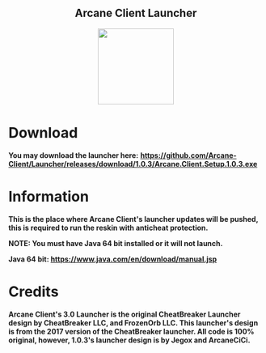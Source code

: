 <h2 align="center">Arcane Client Launcher</h2>

<p align="center">
    <img src="https://i.imgur.com/e4Au1VM.png" width="150" height="150"/>
</p>

# Download

**You may download the launcher here:**
**https://github.com/Arcane-Client/Launcher/releases/download/1.0.3/Arcane.Client.Setup.1.0.3.exe**

# Information

**This is the place where Arcane Client's launcher updates will be pushed, this is required to run the reskin with anticheat protection.**

**NOTE: You must have Java 64 bit installed or it will not launch.**

**Java 64 bit: https://www.java.com/en/download/manual.jsp**

# Credits

<h4>Arcane Client's 3.0 Launcher is the original CheatBreaker Launcher design by CheatBreaker LLC, and FrozenOrb LLC. This launcher's design is from the 2017 version of the CheatBreaker launcher. All code is 100% original, however, 1.0.3's launcher design is by Jegox and ArcaneCiCi.</h4>
